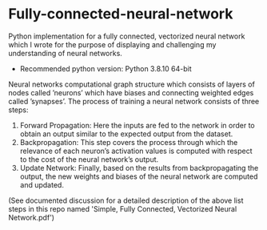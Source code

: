 # Fully-connected-neural-network
Python implementation for a fully connected, vectorized neural network which I wrote for the purpose of displaying and challenging my understanding of neural networks.

- Recommended python version: Python 3.8.10 64-bit 

Neural networks computational graph structure which consists of layers of nodes called ’neurons’ which have biases and connecting weighted edges called ’synapses’.
The process of training a neural network consists of three steps:
  1. Forward Propagation:
  Here the inputs are fed to the network in order to obtain an output similar to the expected output from the dataset.
  2. Backpropagation:
  This step covers the process through which the relevance of each neuron’s activation values is computed with respect to the cost of the neural network’s output.
  3. Update Network:
  Finally, based on the results from backpropagating the output, the new weights and biases of the neural network are computed and updated.
  
(See documented discussion for a detailed description of the above list steps in this repo named 'Simple, Fully Connected, Vectorized Neural Network.pdf')
